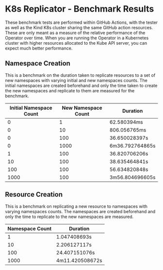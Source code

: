 # K8s Replicator - Benchmark Results

These benchmark tests are performed within GitHub Actions, with the tester as well as the Kind K8s cluster sharing the same GitHub action resources. These are only meant as a measure of the relative performance of the Operator over time. When you are running the Operator in a Kubernetes cluster with higher resources allocated to the Kube API server, you can expect much better performance.

## Namespace Creation

This is a benchmark on the duration taken to replicate resources to a set of new namespaces with varying initial and new namespaces counts. The initial namespaces are created beforehand and only the time taken to create the new namespaces and replicate to them are measured for the benchmark.

| Initial Namespace Count | New Namespace Count | Duration |
| -- | -- | -- |
| 0 | 1 | 62.580394ms |
| 0 | 10 | 806.056765ms |
| 0 | 100 | 36.650028397s |
| 0 | 1000 | 6m36.792764865s |
| 1 | 100 | 36.820706206s |
| 10 | 100 | 38.635464841s |
| 100 | 100 | 56.634820848s |
| 1000 | 100 | 3m56.804696605s |

## Resource Creation

This is a benchmark on replicating a new resource to namespaces with varying namespaces counts. The namespaces are created beforehand and only the time to replicate to the new namespaces are measured.

| Namespace Count | Duration |
| -- | -- |
| 1 | 1.047408693s |
| 10 | 2.206127117s |
| 100 | 24.407151076s |
| 1000 | 4m11.420508672s |
